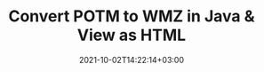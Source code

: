 ---
############################# Static ############################
layout: "autogen"
date: 2021-10-02T14:22:14+03:00
draft: false
path: "total/java/conversion/potm-to-wmz/"

############################# Head ############################
head_title: "Convert POTM to WMZ in Java - Sample Java Code"
head_description: "Java document conversion library to convert POTM to WMZ and 100+ other file formats in Java & J2SE applications. View the Converted WMZ document as HTML viewer."

############################# Header ############################
title: "Convert POTM to WMZ in Java & View as HTML"
description: "Programmatically convert POTM to WMZ in Java & J2SE platforms using flexible document manipulation options to customize the resultant document. Convert the complete document or some specific pages based on page numbers or selective page ranges using Java document conversion library."

############################# SubMenu ############################
submenu:
    enable: false

############################# Content ############################
content:
    enable: true
    block:
    - title_left: "POTM to WMZ Conversion in Java"
      content_left: |
          Perform POTM to WMZ file conversion in three simple steps using Java. View the converted document as HTML without any external software dependency.

          -   Create a new instance of **Converter** class and load the POTM file
          -   Set **ConvertOptions** for the WMZ document type
          -   Call **Convert** method of **Converter** class instance for conversion to WMZ
          -   Set options for HTML viewer
          -   Create **Viewer** object to view converted WMZ as HTML
          
      title_right: "Convert Remotely Located Documents"
      content_right: |
          You require `GroupDocs.Conversion` & `GroupDocs.Viewer` namespaces to convert between a wide range of popular document types such as PDF, Microsoft Word, Excel, PowerPoint, Project, Outlook, HTML, diagrams and image file formats. Explore other [Java APIs for Office documents](https://products.conholdate.com/total/java/) as offered by Conholdate.Total.
          
          Get the respective assembly files from the [downloads](https://downloads.conholdate.com/total/java) or fetch the whole package from [Maven](https://repository.conholdate.com/webapp/#/artifacts/browse/tree/General/repo) to add 'Conholdate.Total` directly in your workspace.
          
      code: |
          ```cs {linenos=false}
          // Convert POTM to WMZ using GroupDocs.Conversion API
          // Load the source POTM file to be converted
          Converter converter = new Converter("input.potm");

          // Get the convert options ready for the target WMZ format
          ConvertOptions convertOptions = new FileType().fromExtension("wmz").getConvertOptions();

          // Convert to WMZ format
          converter.convert("output.wmz", convertOptions);

          // Create Viewer object to view the converted WMZ as HTML
          try (Viewer viewer = new Viewer("output.wmz"))
          {
              // Set options for HTML viewer
              HtmlViewOptions viewOptions = HtmlViewOptions.forEmbeddedResources("output{0}.html");

              // View converted WMZ as HTML
              viewer.view(viewOptions);
          }
          ```
    - title_left: "Convert Password Protected POTM to WMZ"
      content_left: |
          Accurately load and convert documents that are protected with a password within your Java based applications. The file format conversion API also supports rendering remote documents from different sources including S3, Blob, FTP, Stream, URL or a local disk.

          -   Create new instance of **Converter** class and pass source document path
          -   Instantiate the proper **ConvertOptions** class e.g. (**PdfConvertOptions**, **WordProcessingConvertOptions**, **SpreadsheetConvertOptions** etc.)
          -   Call **convert** method of **Converter** class instance and pass filename for the converted document
        
      title_right: "Source Document Information Extraction"
      content_right: |
          The documents information extraction feature not only allows getting the basic information about the source document file but it also supports extracting some valuable file-format specific information such as project start and end dates of a Microsoft Project file, any printing restrictions on a PDF document, list of folders enclosed in an Outlook data file etc. 

          Convert popular document file formats on different operating systems such as Windows, Linux or macOS while using development environments such as NetBeans, IntelliJ IDEA and Eclipse.
          
      code: |
          ```cs {linenos=false}
          // Load and convert password protected documents
          WordProcessingLoadOptions loadOptions = new WordProcessingLoadOptions();
          loadOptions.setPassword("12345");

          // Create an instance of Converter class and pass source document path and the load options delegate as a constructor parameters
          Converter converter = new Converter("input.potm", loadOptions);

          // Instantiate PdfConvertOptions class
          PdfConvertOptions options = new PdfConvertOptions();

          // Call convert method of Converter class instance and pass filename for the converted document and the instance of ConvertOptions from the previous step
          converter.convert("output.wmz, options);
          ```
############################# About Formats ############################
about_formats:
    enable: false
############################# More Formats ############################
more_formats:
    enable: true
    auto: false
    other_out_formats: PDF DOCX DOT DOTX DOTM TXT RTF HTML MHTML XLS XLSX XLSM XLT XLTX XLTM DIF PPT PPTX PPS PPSX POT POTX POTM ODT OTT EMZ WMZ SVGZ TEX DCM WMF BMP PNG GIF JPEG TIFF
############################# Back to top ###############################
back_to_top:
  enable: true
---